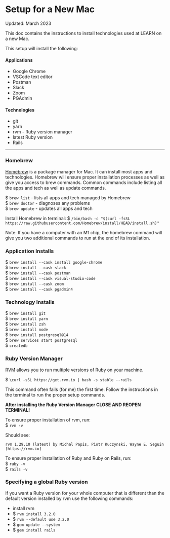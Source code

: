 # Setup for a New Mac

Updated: March 2023

This doc contains the instructions to install technologies used at LEARN on a new Mac.

This setup will install the following:

#### Applications

- Google Chrome
- VSCode text editor
- Postman
- Slack
- Zoom
- PGAdmin

#### Technologies

- git
- yarn
- rvm - Ruby version manager
- latest Ruby version
- Rails

---

### Homebrew

[Homebrew](https://brew.sh/) is a package manager for Mac. It can install most apps and technologies. Homebrew will ensure proper installation processes as well as give you access to brew commands. Common commands include listing all the apps and tech as well as update commands.

$ `brew list` - lists all apps and tech managed by Homebrew  
$ `brew doctor` - diagnoses any problems  
$ `brew update` - updates all apps and tech

Install Homebrew in terminal: $ `/bin/bash -c "$(curl -fsSL https://raw.githubusercontent.com/Homebrew/install/HEAD/install.sh)"`

Note: If you have a computer with an M1 chip, the homebrew command will give you two additional commands to run at the end of its installation.

### Application Installs

$ `brew install --cask install google-chrome`  
$ `brew install --cask slack`  
$ `brew install --cask postman`  
$ `brew install --cask visual-studio-code`  
$ `brew install --cask zoom`  
$ `brew install --cask pgadmin4`

### Technology Installs

$ `brew install git`  
$ `brew install yarn`  
$ `brew install zsh`  
$ `brew install node`  
$ `brew install postgresql@14`  
$ `brew services start postgresql`  
$ `createdb`

### Ruby Version Manager

[RVM](https://rvm.io/rvm/install) allows you to run multiple versions of Ruby on your machine.

$ `\curl -sSL https://get.rvm.io | bash -s stable --rails`

This command often fails (for me) the first time. Follow the instructions in the terminal to run the proper setup commands.

**After installing the Ruby Version Manager CLOSE AND REOPEN TERMINAL!**

To ensure proper installation of rvm, run:  
$ `rvm -v`

Should see:

```
rvm 1.29.10 (latest) by Michal Papis, Piotr Kuczynski, Wayne E. Seguin [https://rvm.io]
```

To ensure proper installation of Ruby and Ruby on Rails, run:  
$ `ruby -v`  
$ `rails -v `

### Specifying a global Ruby version

If you want a Ruby version for your whole computer that is different than the default version installed by rvm use the following commands:

- install rvm
- $ `rvm install 3.2.0`
- $ `rvm --default use 3.2.0`
- $ `gem update --system`
- $ `gem install rails`
